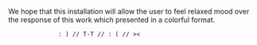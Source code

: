 We hope that this installation will allow the user to feel relaxed mood over 
the response of this work which presented in a colorful format.

                  : ) // T-T // : ( // ><
